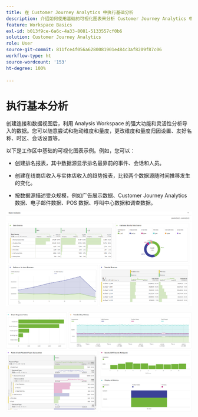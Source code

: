 ```yaml
---
title: 在 Customer Journey Analytics 中执行基础分析
description: 介绍如何使用基础的可视化图表来分析 Customer Journey Analytics 中的数据
feature: Workspace Basics
exl-id: b013f9ce-6a6c-4a33-8081-5133557cf0b6
solution: Customer Journey Analytics
role: User
source-git-commit: 811fce4f056a6280081901e484c3af8209f87c06
workflow-type: ht
source-wordcount: '153'
ht-degree: 100%

---
```


# 执行基本分析

创建连接和数据视图后，利用 Analysis Workspace 的强大功能和灵活性分析导入的数据。您可以随意尝试和拖动维度和量度，更改维度和量度归因设置、友好名称、时区、会话设置等。

以下是工作区中基础的可视化图表示例。例如，您可以：

* 创建排名报表，其中数据源显示排名最靠前的事件、会话和人员。

* 创建在线商店收入与实体店收入的趋势报表，比较两个数据源随时间推移发生的变化。

* 按数据源描述受众规模，例如广告展示数据、Customer Journey Analytics 数据、电子邮件数据、POS 数据、呼叫中心数据和调查数据。

![基本分析图表的可视化示例。 ](assets/cja-basic-analysis.png)

![更多基本分析图表可视化示例](assets/cja-basic-analysis2.png)
